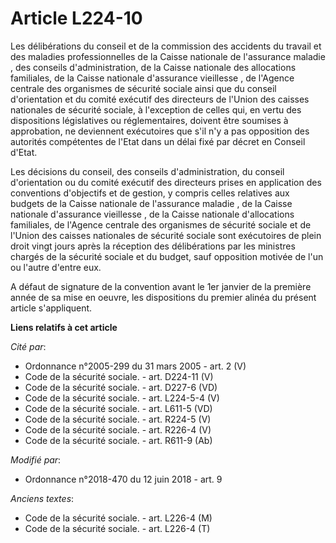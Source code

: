 # Article L224-10

Les délibérations du conseil et de la commission des accidents du travail et des maladies professionnelles de la Caisse
nationale de l'assurance maladie   , des conseils d'administration, de la Caisse nationale des allocations familiales, de la
Caisse nationale d'assurance vieillesse   , de l'Agence centrale des organismes de sécurité sociale ainsi que du conseil
d'orientation et du comité exécutif des directeurs de l'Union des caisses nationales de sécurité sociale, à l'exception de
celles qui, en vertu des dispositions législatives ou réglementaires, doivent être soumises à approbation, ne deviennent
exécutoires que s'il n'y a pas opposition des autorités compétentes de l'Etat dans un délai fixé par décret en Conseil
d'Etat. 

Les décisions du conseil, des conseils d'administration, du conseil d'orientation ou du comité exécutif des directeurs prises
en application des conventions d'objectifs et de gestion, y compris celles relatives aux budgets de la Caisse nationale de
l'assurance maladie   , de la Caisse nationale d'assurance vieillesse   , de la Caisse nationale d'allocations familiales, de
l'Agence centrale des organismes de sécurité sociale et de l'Union des caisses nationales de sécurité sociale sont
exécutoires de plein droit vingt jours après la réception des délibérations par les ministres chargés de la sécurité sociale
et du budget, sauf opposition motivée de l'un ou l'autre d'entre eux. 

A défaut de signature de la convention avant le 1er janvier de la première année de sa mise en oeuvre, les dispositions du
premier alinéa du présent article s'appliquent.

**Liens relatifs à cet article**

_Cité par_:

  - Ordonnance n°2005-299 du 31 mars 2005 - art. 2 (V)
  - Code de la sécurité sociale. - art. D224-11 (V)
  - Code de la sécurité sociale. - art. D227-6 (VD)
  - Code de la sécurité sociale. - art. L224-5-4 (V)
  - Code de la sécurité sociale. - art. L611-5 (VD)
  - Code de la sécurité sociale. - art. R224-5 (V)
  - Code de la sécurité sociale. - art. R226-4 (V)
  - Code de la sécurité sociale. - art. R611-9 (Ab)

_Modifié par_:

  - Ordonnance n°2018-470 du 12 juin 2018 - art. 9

_Anciens textes_:

  - Code de la sécurité sociale. - art. L226-4 (M)
  - Code de la sécurité sociale. - art. L226-4 (T)
